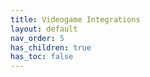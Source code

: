 ```yaml
---
title: Videogame Integrations
layout: default
nav_order: 5
has_children: true
has_toc: false
---
```

